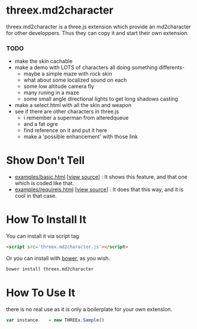 threex.md2character
===================

threex.md2character is a three.js extension which provide an md2character for other developpers.
Thus they can copy it and start their own extension.

### TODO
* make the skin cachable
* make a demo with LOTS of characters all doing something differents-
    - maybe a simple maze with rock skin
    - what about some localized sound on each
    - some low altitude camera fly
    - many runing in a maze
    - some small angle directional lights to get long shadows casting
* make a select.html with all the skin and weapon
* see if there are other characters in three.js
    - i remember a superman from alteredqueue
    - and a fat ogre
    - find reference on it and put it here
    - make a 'possible enhancement' with those link



Show Don't Tell
===============
* [examples/basic.html](http://jeromeetienne.github.io/threex.md2character/examples/basic.html)
\[[view source](https://github.com/jeromeetienne/threex.md2character/blob/master/examples/basic.html)\] :
It shows this feature, and that one which is coded like that.
* [examples/requirejs.html](http://jeromeetienne.github.io/threex.md2character/examples/requirejs.html)
\[[view source](https://github.com/jeromeetienne/threex.md2character/blob/master/examples/requirejs.html)\] :
It does that this way, and it is cool in that case.

How To Install It
=================

You can install it via script tag

```html
<script src='threex.md2character.js'></script>
```

Or you can install with [bower](http://bower.io/), as you wish.

```bash
bower install threex.md2character
```

How To Use It
=============

there is no real use as it is only a boilerplate for your own extension.

```javascript
var instance    = new THREEx.Sample()
```